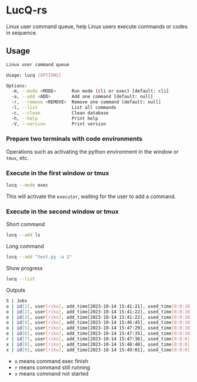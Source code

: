 # LucQ-rs

Linux user command queue, help Linux users execute commands or codes in sequence.

## Usage

```bash
Linux user command queue

Usage: lucq [OPTIONS]

Options:
  -m, --mode <MODE>      Run mode (cli or exec) [default: cli]
  -a, --add <ADD>        Add one command [default: null]
  -r, --remove <REMOVE>  Remove one command [default: null]
  -l, --list             List all commands
  -c, --clean            Clean database
  -h, --help             Print help
  -V, --version          Print version
```

### Prepare two terminals with code environments

Operations such as activating the python environment in the window or `tmux`, etc.

### Execute in the first window or tmux

```bash
lucq --mode exec
```

This will activate the `executor`, waiting for the user to add a command.

### Execute in the second window or tmux

Short command

```bash
lucq --add ls
```

Long command

```bash
lucq --add "test.py -a 1"
```

Show progress

```bash
lucq --list
```

Outputs

```bash
S | Jobs
o | id[1], user[riko], add_time[2023-10-14 15:41:21], used_time[0:0:10], command[test.py]
o | id[2], user[riko], add_time[2023-10-14 15:41:22], used_time[0:0:10], command[test.py]
o | id[3], user[riko], add_time[2023-10-14 15:41:22], used_time[0:0:10], command[test.py]
o | id[4], user[riko], add_time[2023-10-14 15:46:45], used_time[0:0:10], command[test.py -a 1]
o | id[5], user[riko], add_time[2023-10-14 15:47:29], used_time[0:0:10], command[test.py -a 1]
o | id[6], user[riko], add_time[2023-10-14 15:47:35], used_time[0:0:10], command[test.py -a 1]
r | id[7], user[riko], add_time[2023-10-14 15:47:36], used_time[0:0:0], command[test.py -a 1]
x | id[8], user[riko], add_time[2023-10-14 15:48:48], used_time[0:0:0], command[test.py -a 1]
x | id[9], user[riko], add_time[2023-10-14 15:49:01], used_time[0:0:0], command[test.py -a 1]
```

- `o` means command exec finish
- `r` means command still running
- `x` means command not started
